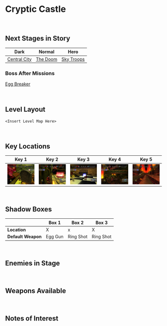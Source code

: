# Cryptic Castle

<br />

## Next Stages in Story
|Dark|Normal|Hero|
|--|--|--|
|[Central City](../CentralCity)|[The Doom](../TheDoom)|[Sky Troops](../SkyTroops)|

### Boss After Missions
[Egg Breaker](../Bosses/EggBreaker)

<br />

## Level Layout
```
<Insert Level Map Here>
```

<br />

## Key Locations
|Key 1|Key 2|Key 3|Key 4|Key 5|
|--|--|--|--|--|
|[ ![](../img/CrypticCastle/CrypticCastle-Key1.png) ](../img/CrypticCastle/CrypticCastle-Key1.png)|[ ![](../img/CrypticCastle/CrypticCastle-Key2.png) ](../img/CrypticCastle/CrypticCastle-Key2.png)|[ ![](../img/CrypticCastle/CrypticCastle-Key3.png) ](../img/CrypticCastle/CrypticCastle-Key3.png)|[ ![](../img/CrypticCastle/CrypticCastle-Key4.png) ](../img/CrypticCastle/CrypticCastle-Key4.png)|[ ![](../img/CrypticCastle/CrypticCastle-Key5.png) ](../img/CrypticCastle/CrypticCastle-Key5.png)|

<br />

## Shadow Boxes
| |Box 1|Box 2|Box 3|
|-|-|-|-|
|__Location__|X|x|X|
|__Default Weapon__|Egg Gun|Ring Shot|Ring Shot|

<br />

## Enemies in Stage

<br />

## Weapons Available

<br />

## Notes of Interest

<br />